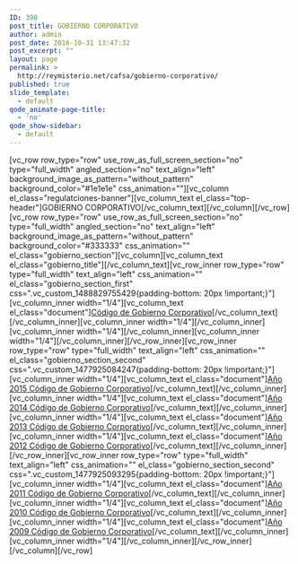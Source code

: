 ```yaml
---
ID: 390
post_title: GOBIERNO CORPORATIVO
author: admin
post_date: 2016-10-31 13:47:32
post_excerpt: ""
layout: page
permalink: >
  http://reymisterio.net/cafsa/gobierno-corporativo/
published: true
slide_template:
  - default
qode_animate-page-title:
  - 'no'
qode_show-sidebar:
  - default
---
```

[vc_row row_type="row" use_row_as_full_screen_section="no" type="full_width" angled_section="no" text_align="left" background_image_as_pattern="without_pattern" background_color="#1e1e1e" css_animation=""][vc_column el_class="regulatciones-banner"][vc_column_text el_class="top-header"]<span class="colortext">GOBIERNO </span> <span class="require">CORPORATIVO</span>[/vc_column_text][/vc_column][/vc_row][vc_row row_type="row" use_row_as_full_screen_section="no" type="full_width" angled_section="no" text_align="left" background_image_as_pattern="without_pattern" background_color="#333333" css_animation="" el_class="gobierno_section"][vc_column][vc_column_text el_class="gobierno_title"][/vc_column_text][vc_row_inner row_type="row" type="full_width" text_align="left" css_animation="" el_class="gobierno_section_first" css=".vc_custom_1488829755429{padding-bottom: 20px !important;}"][vc_column_inner width="1/4"][vc_column_text el_class="document"]<a href="http://reymisterio.net/cafsa/wp-content/uploads/2017/03/Codigo_de_Gobierno_Corporativo1.pdf" target="_blank">Código de Gobierno
Corporativo</a>[/vc_column_text][/vc_column_inner][vc_column_inner width="1/4"][/vc_column_inner][vc_column_inner width="1/4"][/vc_column_inner][vc_column_inner width="1/4"][/vc_column_inner][/vc_row_inner][vc_row_inner row_type="row" type="full_width" text_align="left" css_animation="" el_class="gobierno_section_second" css=".vc_custom_1477925084247{padding-bottom: 20px !important;}"][vc_column_inner width="1/4"][vc_column_text el_class="document"]<a href="http://reymisterio.net/cafsa/wp-content/uploads/2017/03/Informe_Gobierno_Corporativo_20151.pdf" target="_blank"><span class="year">Año 2015</span>
Código de Gobierno
Corporativo</a>[/vc_column_text][/vc_column_inner][vc_column_inner width="1/4"][vc_column_text el_class="document"]<a href="http://reymisterio.net/cafsa/wp-content/uploads/2017/03/Informe_Gobierno_Corporativo_20141.pdf" target="_blank"><span class="year">Año 2014</span>
Código de Gobierno
Corporativo</a>[/vc_column_text][/vc_column_inner][vc_column_inner width="1/4"][vc_column_text el_class="document"]<a href="http://reymisterio.net/cafsa/wp-content/uploads/2017/03/Informe_Gobierno_Corporativo_20131.pdf" target="_blank"><span class="year">Año 2013</span>
Código de Gobierno
Corporativo</a>[/vc_column_text][/vc_column_inner][vc_column_inner width="1/4"][vc_column_text el_class="document"]<a href="http://reymisterio.net/cafsa/wp-content/uploads/2017/03/Informe_Gobierno_Corporativo_20121.pdf" target="_blank"><span class="year">Año 2012</span>
Código de Gobierno
Corporativo</a>[/vc_column_text][/vc_column_inner][/vc_row_inner][vc_row_inner row_type="row" type="full_width" text_align="left" css_animation="" el_class="gobierno_section_second" css=".vc_custom_1477925093295{padding-bottom: 20px !important;}"][vc_column_inner width="1/4"][vc_column_text el_class="document"]<a href="http://reymisterio.net/cafsa/wp-content/uploads/2017/03/Informe_Gobierno_Corporativo_20121.pdf" target="_blank"><span class="year">Año 2011</span>
Código de Gobierno
Corporativo</a>[/vc_column_text][/vc_column_inner][vc_column_inner width="1/4"][vc_column_text el_class="document"]<a href="http://reymisterio.net/cafsa/wp-content/uploads/2017/03/Informe_Gobierno_Corporativo_20101.pdf" target="_blank"><span class="year">Año 2010</span>
Código de Gobierno
Corporativo</a>[/vc_column_text][/vc_column_inner][vc_column_inner width="1/4"][vc_column_text el_class="document"]<a href="http://reymisterio.net/cafsa/wp-content/uploads/2017/03/Informe_Gobierno_Corporativo_20091.pdf" target="_blank"><span class="year">Año 2009</span>
Código de Gobierno
Corporativo</a>[/vc_column_text][/vc_column_inner][vc_column_inner width="1/4"][/vc_column_inner][/vc_row_inner][/vc_column][/vc_row]